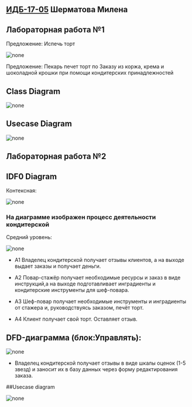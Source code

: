 ##  [ИДБ-17-05](https://github.com/stankin/design-part-1/wiki/list-idb-17-05) Шерматова Милена

## Лабораторная работа №1

Предложение: Испечь торт

![none](https://github.com/MilenaShermatova/MilenaShermatova.github.io/blob/master/laba1/model_lab1.png)

Предложение: Пекарь печет торт по Заказу из коржа, крема и шоколадной крошки при помощи кондитерских принадлежностей

## Class Diagram

![none](https://github.com/MilenaShermatova/MilenaShermatova.github.io/blob/master/laba1/ClassDiagram_laba1.png)

## Usecase Diagram

![none](https://github.com/MilenaShermatova/MilenaShermatova.github.io/blob/master/laba1/uml_laba1.png)

## Лабораторная работа №2


## IDF0 Diagram

Контексная:


![none](https://github.com/MilenaShermatova/MilenaShermatova.github.io/blob/master/laba2/01_A0.png)


### На диаграмме изображен процесс деятельности кондитерской


Средний уровень:
    
![none](https://github.com/MilenaShermatova/MilenaShermatova.github.io/blob/master/laba2/02_A0.png)

- A1 Владелец кондитерской получает отзывы клиентов, а на выходе выдает заказы и получает деньги.

- А2 Повар-стажёр получает необходимые ресурсы и заказ в виде инструкций,а на выходе подготавливает инградиенты и кондитерские инструменты для шеф-повара.

- А3 Шеф-повар получает необходимые инструменты и инградиенты от стажера и, руководствуясь заказом, печёт торт.

- А4 Клиент получает свой торт. Оставляет отзыв.

## DFD-диаграмма (блок:Управлять):
    
![none](https://github.com/MilenaShermatova/MilenaShermatova.github.io/blob/master/laba2/03_A1.png)

 - Владелец кондитерской получает отзывы в виде шкалы оценок (1-5 звезд) и заносит их в базу данных через форму редактирования заказа.
 
##Usecase diagram

![none](http://www.plantuml.com/plantuml/png/fP71IiD048RFtQSOSj93mGSGQUevc9ld9LdRq7HNPZVqO0LRnPFGgrVn1OeW1ZNr5MRUoAcncdiFGuOl_tpix0vyq1YgQQdyfB2N6lKKT1OSmfNg3NKs6Q6hR7xgIa7duo8OrOiHtQmbmr8Y4dIO6-oYwuwlyYRJtknjBCr5WE00Yz4uG5wWoKBXh6hFcnw1zX2b1hspqIzCMaYFrF0TRVY6FcdDzrJJXXfgf5y1BwZc1I_fTVipskb-1izcrk2Vh7KzTUF0j_GbsZMzq8UWXcfHqfk0TodvIggErEuEujRn_3_4ArxoGwHIwFVX83vKKjisKRBHyLowL2K2vYUoZHeOcyjhVGC0)

